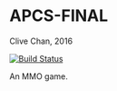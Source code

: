 APCS-FINAL
==========

Clive Chan, 2016

[![Build Status](https://travis-ci.org/cchan/apcs-final.svg?branch=master)](https://travis-ci.org/cchan/apcs-final)

An MMO game.
